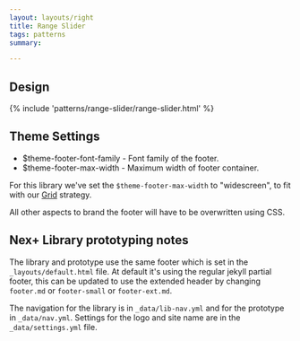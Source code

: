 ```yaml
---
layout: layouts/right
title: Range Slider
tags: patterns
summary:

---
```


## Design 
{% include 'patterns/range-slider/range-slider.html' %}

## Theme Settings
- $theme-footer-font-family - Font family of the footer.
- $theme-footer-max-width - Maximum width of footer container.

For this library we've set the `$theme-footer-max-width` to "widescreen", to fit with our [Grid](/library/styles/grid) strategy.

All other aspects to brand the footer will have to be overwritten using CSS.

## Nex+ Library prototyping notes
The library and prototype use the same footer which is set in the `_layouts/default.html` file. At default it's using the regular jekyll partial footer, this can be updated to use the extended header by changing `footer.md` or `footer-small` or `footer-ext.md`.

The navigation for the library is in `_data/lib-nav.yml` and for the prototype in `_data/nav.yml`. Settings for the logo and site name are in the `_data/settings.yml` file.